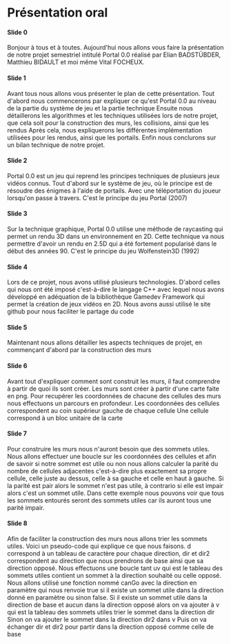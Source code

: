 # Présentation oral

#### Slide 0

Bonjour à tous et à toutes.
Aujourd'hui nous allons vous faire la présentation de notre projet semestriel intitulé Portal 0.0 réalisé par Elian BADSTÜBDER, Matthieu BIDAULT et moi même Vital FOCHEUX.

#### Slide 1

Avant tous nous allons vous présenter le plan de cette présentation. 
Tout d'abord nous commencerons par expliquer ce qu'est Portal 0.0 au niveau de la partie du système de jeu et la partie technique
Ensuite nous détaillerons les algorithmes et les techniques utilisées lors de notre projet, que cela soit pour la construction des murs, les collisions, ainsi que les rendus
Après cela, nous expliquerons les différentes implémentation utilisées pour les rendus, ainsi que les portails.
Enfin nous conclurons sur un bilan technique de notre projet.

#### Slide 2

Portal 0.0 est un jeu qui reprend les principes techniques de plusieurs jeux vidéos connus.
Tout d'abord sur le système de jeu, où le principe est de résoudre des énigmes à l'aide de portails. Avec une téléportation du joueur lorsqu'on passe à travers.
C'est le principe du jeu Portal (2007)

#### Slide 3

Sur la technique graphique, Portal 0.0 utilise une méthode de raycasting qui permet un rendu 3D dans un environnement en 2D. Cette technique va nous permettre d'avoir un rendu en 2.5D qui a été fortement popularisé dans le début des années 90.
C'est le principe du jeu Wolfenstein3D (1992)

#### Slide 4

Lors de ce projet, nous avons utilisé plusieurs technologies. D'abord celles qui nous ont été imposé c'est-à-dire le langage C++ avec lequel nous avons développé en adéquation de la bibliothèque Gamedev Framework qui permet la création de jeux vidéos en 2D.
Nous avons aussi utilisé le site github pour nous faciliter le partage du code

#### Slide 5

Maintenant nous allons détailler les aspects techniques de projet, en commençant d'abord par la construction des murs

#### Slide 6

Avant tout d'expliquer comment sont construit les murs, il faut comprendre à partir de quoi ils sont créer.
Les murs sont créer à partir d'une carte faite en png.
Pour recupérer les coordonnées de chacune des cellules des murs nous effectuons un parcours en profondeur.
Les coordonnées des cellules correspondent au coin supérieur gauche de chaque cellule
Une cellule correspond à un bloc unitaire de la carte

#### Slide 7

Pour construire les murs nous n'auront besoin que des sommets utiles. Nous allons effectuer une boucle sur les coordonnées des cellules et afin de savoir si notre sommet est utile ou non nous allons calculer la parité du nombre de cellules adjacentes c'est-à-dire plus exactement sa propre cellule, celle juste au dessus, celle à sa gauche et celle en haut à gauche. Si la parité est pair alors le sommet n'est pas utile, à contrario si elle est impair alors c'est un sommet utile. Dans cette exemple nous pouvons voir que tous les sommets entourés seront des sommets utiles car ils auront tous une parité impair.

#### Slide 8

Afin de faciliter la construction des murs nous allons trier les sommets utiles.
Voici un pseudo-code qui explique ce que nous faisons.
d correspond à un tableau de caractère pour chaque direction, dir et dir2 correspondent au direction que nous prendrons de base ainsi que sa direction opposé.
Nous effectuons une boucle tant uv qui est le tableau des sommets utiles contient un sommet à la direction souhaité ou celle opposé.
Nous allons utilisé une fonction nommé canGo avec la direction en paramètre qui nous renvoie true si il existe un sommet utile dans la direction donné en paramètre ou sinon false.
Si il existe un sommet utile dans la direction de base et aucun dans la direction opposé alors on va ajouter à v qui est la tableau des sommets utiles trier le sommet dans la direction dir
Sinon on va ajouter le sommet dans la direction dir2 dans v
Puis on va échanger dir et dir2 pour partir dans la direction opposé comme celle de base